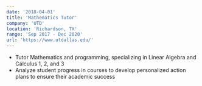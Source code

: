 ```yaml
---
date: '2018-04-01'
title: 'Mathematics Tutor'
company: 'UTD'
location: 'Richardson, TX'
range: 'Sep 2017 - Dec 2020'
url: 'https://www.utdallas.edu/'
---
```


- Tutor Mathematics and programming, specializing in Linear Algebra and Calculus 1, 2, and 3
- Analyze student progress in courses to develop personalized action plans to ensure their academic success

